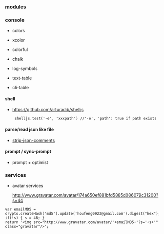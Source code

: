 

### modules

### console

 - colors
 - xcolor
 - colorful
 - chalk
 - log-symbols

 - text-table

 - cli-table

#### shell

 - https://github.com/arturadib/shelljs

        shelljs.test('-e', 'xxxpath') //'-e', 'path': true if path exists


#### parse/read json like file

 - [strip-json-comments](https://github.com/sindresorhus/strip-json-comments)


#### prompt / sync-prompt

 - prompt + optimist

### services

 - avatar services

    http://www.gravatar.com/avatar/174a650ef881bfd5885d086079c31200?s=44

```
var emailMD5 = crypto.createHash('md5').update('houfeng0923@gmail.com').digest("hex");
if(!s) { s = 48; }
return '<img src="http://www.gravatar.com/avatar/'+emailMD5+'?s='+s+'" class="gravatar"/>';
```


